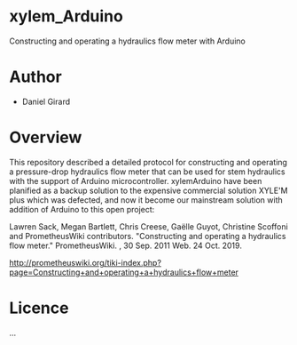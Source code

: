 # xylem_Arduino
Constructing and operating a hydraulics flow meter with Arduino 

# Author
* Daniel Girard

# Overview
This repository described a detailed protocol for constructing and operating a pressure-drop hydraulics flow meter that can be used for stem hydraulics with the support of Arduino microcontroller. xylemArduino have been planified as a backup solution to the expensive commercial solution XYLE'M plus which was defected, and now it become our mainstream solution with addition of Arduino to this open project:

Lawren Sack, Megan Bartlett, Chris Creese, Gaëlle Guyot, Christine Scoffoni and PrometheusWiki contributors. "Constructing and operating a hydraulics flow meter." PrometheusWiki. , 30 Sep. 2011 Web. 24 Oct. 2019.

http://prometheuswiki.org/tiki-index.php?page=Constructing+and+operating+a+hydraulics+flow+meter

# Licence
...

